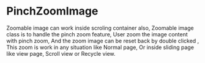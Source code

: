 # PinchZoomImage
Zoomable image can work inside scroling container also, Zoomable image class is to handle the pinch zoom feature, User zoom the image content with  pinch zoom, And the zoom image can be reset back by double clicked , This zoom is work in any situation like Normal page, Or inside sliding page like view page, Scroll view or Recycle view.
